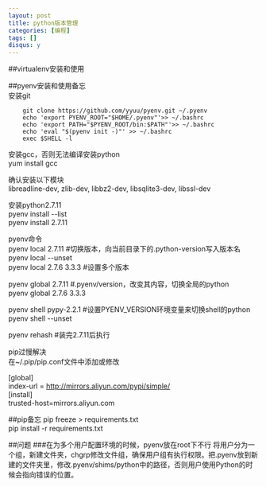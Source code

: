```yaml
---
layout: post
title: python版本管理
categories: [编程]
tags: []
disqus: y
---
```

##virtualenv安装和使用


##pyenv安装和使用备忘                                                                                       
安装git                 

        git clone https://github.com/yyuu/pyenv.git ~/.pyenv           
        echo 'export PYENV_ROOT="$HOME/.pyenv"'>> ~/.bashrc      
        echo 'export PATH="$PYENV_ROOT/bin:$PATH"'>> ~/.bashrc
        echo 'eval "$(pyenv init -)"' >> ~/.bashrc
        exec $SHELL -l                                                     
                         

安装gcc，否则无法编译安装python                                                                           
yum install gcc                                                                                           
                                                                                                          
确认安装以下模块                                                                                          
libreadline-dev, zlib-dev, libbz2-dev, libsqlite3-dev, libssl-dev                
                                                                                                     
安装python2.7.11                                                                                          
pyenv install --list                                                                                      
pyenv install 2.7.11                                                                                      
                                                                                                          
pyenv命令                                                                                                 
pyenv local 2.7.11 #切换版本，向当前目录下的.python-version写入版本名            
pyenv local --unset                                                                                       
pyenv local 2.7.6 3.3.3 #设置多个版本                                                                     
                                                                                                          
pyenv global 2.7.11 #.pyenv/version，改变其内容，切换全局的python                
pyenv global 2.7.6 3.3.3                                                                                  
                                                                                                     
pyenv shell pypy-2.2.1 #设置PYENV\_VERSION环境变量来切换shell的python             
pyenv shell --unset                                                                                       
                                                                                                          
pyenv rehash #装完2.7.11后执行                                                                            
                                                                                                          
                                                                                                          
pip过慢解决                                                                                               
在~/.pip/pip.conf文件中添加或修改                                                                         
                                                                                                          
[global]                                                                                                  
index-url = http://mirrors.aliyun.com/pypi/simple/                                                        
[install]                                                                                                 
trusted-host=mirrors.aliyun.com

##pip备忘
pip freeze > requirements.txt    
pip install -r requirements.txt

##问题
###在为多个用户配置环境的时候，pyenv放在root下不行
将用户分为一个组，新建文件夹，chgrp修改文件组，确保用户组有执行权限。把.pyenv放到新建的文件夹里，修改.pyenv/shims/python中的路径，否则用户使用Python的时候会指向错误的位置。